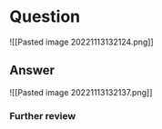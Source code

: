 # Question
![[Pasted image 20221113132124.png]]
## Answer
![[Pasted image 20221113132137.png]]

### Further review
